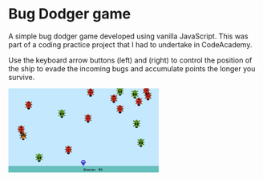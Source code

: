 # Bug Dodger game

A simple bug dodger game developed using vanilla JavaScript. This was part of a coding practice project that I had to undertake in CodeAcademy.

Use the keyboard arrow buttons (left) and (right) to control the position of the ship to evade the incoming bugs and accumulate points the longer you survive.

<img
  src="https://github.com/JustenMX/bug-dodger/blob/fe5ddc47fd36f8b6aa219761896fb6b0c6911826/public/scGame.png"
  alt="Alt text"
  title="Optional title"
  style="display: inline-block; margin: 0 auto; max-width: 300px">
